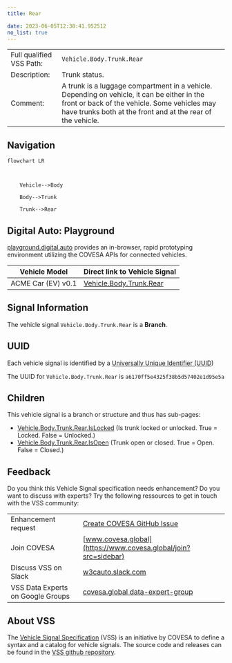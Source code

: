 ```yaml
---
title: Rear

date: 2023-06-05T12:38:41.952512
no_list: true
---
```



| | |
|---|---|
| Full qualified VSS Path: | `Vehicle.Body.Trunk.Rear` |
| Description: | Trunk status. |
| Comment: | A trunk is a luggage compartment in a vehicle. Depending on vehicle, it can be either in the front or back of the vehicle. Some vehicles may have trunks both at the front and at the rear of the vehicle. |

## Navigation

```mermaid
flowchart LR



    Vehicle-->Body

    Body-->Trunk

    Trunk-->Rear

```


## Digital Auto: Playground

[playground.digital.auto](http://digital.auto) provides an in-browser, rapid prototyping environment utilizing the COVESA APIs for connected vehicles. 

| Vehicle Model | Direct link to Vehicle Signal |
|---|---|
| ACME Car (EV) v0.1 | [Vehicle.Body.Trunk.Rear](https://digitalauto.netlify.app/model/STLWzk1WyqVVLbfymb4f/cvi/list/Vehicle.Body.Trunk.Rear/) |


## Signal Information




The vehicle signal `Vehicle.Body.Trunk.Rear` is a **Branch**.





## UUID

Each vehicle signal is identified by a [Universally Unique Identifier (UUID](https://en.wikipedia.org/wiki/Universally_unique_identifier))

The UUID for `Vehicle.Body.Trunk.Rear` is `a6170ff5e4325f38b5d57402e1d95e5a`

## Children

This vehicle signal is a branch or structure and thus has sub-pages:

- [Vehicle.Body.Trunk.Rear.IsLocked](islocked/) (Is trunk locked or unlocked. True = Locked. False = Unlocked.)
- [Vehicle.Body.Trunk.Rear.IsOpen](isopen/) (Trunk open or closed. True = Open. False = Closed.)


## Feedback

Do you think this Vehicle Signal specification needs enhancement? Do you want to discuss with experts? Try the following ressources to get in touch with the VSS community:

| | |
|---|---|
| Enhancement request | [Create COVESA GitHub Issue](https://github.com/COVESA/vehicle_signal_specification/issues/new?body=Please+describe+your+feedback&title=Signal+feedback+Vehicle.Body.Trunk.Rear) |
| Join COVESA | [www.covesa.global](https://www.covesa.global/join?src=sidebar) |
| Discuss VSS on Slack | [w3cauto.slack.com](http://w3cauto.slack.com/) |
| VSS Data Experts on Google Groups | [covesa.global data-expert-group](https://groups.google.com/a/covesa.global/g/data-expert-group) |

## About VSS

The [Vehicle Signal Specification](https://covesa.github.io/vehicle_signal_specification/) (VSS)
is an initiative by COVESA to define a syntax and a catalog for vehicle signals.
The source code and releases can be found in the [VSS github repository](https://github.com/COVESA/vehicle_signal_specification).

